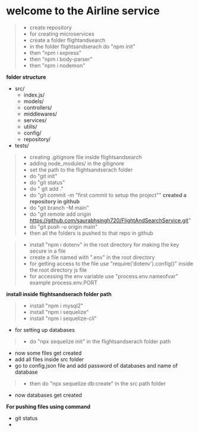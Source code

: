 # welcome to the Airline service
> - create repository
> - for creating microservices
  > - create a folder flightandsearch
> - in the folder flightsandserach do "npm init"
> - then "npm i express"
> - then "npm i body-parser"
> - then "npm i nodemon"

**folder structure**
- src/
   - index.js/
   - models/
   - controllers/
   - middlewares/
   - services/
   - utiils/
   - config/
   - repository/
- tests/


> - creating .gitignore file inside flightsandsearch
> - adding node_modules/ in the gitignore
> - set the path to the flightsandserach folder
> - do "git init"
> - do "git status"
> - do " git add ."
> - do "git commit -m "first commit to setup the project""
**created a repository in github**
> - do "git branch -M main" 
> - do "git remote add origin https://github.com/saurabhsingh720/FlightAndSearchService.git"
> - do "git push -u origin main"
> - then all the folders is pushed to that repo in github


> - install "npm i dotenv" in the root directory for making the key secure in a file
> - create a file named with ".env" in the root directory
> - for getting access to the file use "require('dotenv').config()" inside the root directory js file
> - for accessing the env variable use "process.env.nameofvar"   example  process.env.PORT

**install inside flightsandserach folder path**
> - install "npm i mysql2"
> - install "npm i sequelize"
> - install "npm i sequelize-cli"


- for setting up databases 
> - do "npx sequelize init" in the flightsandserach folder path


- now some files get created
- add all files inside src folder
- go to config.json file and add password of databases and name of database
> - then do "npx sequelize db:create" in the src path folder
- now databases get created


**For pushing files using command**
  - git status
  - 